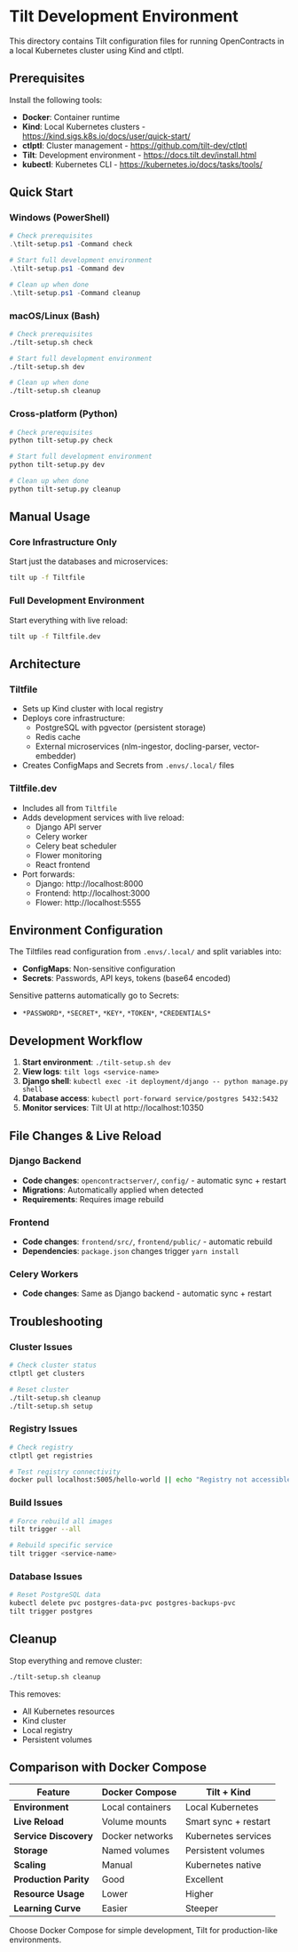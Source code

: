 # Tilt Development Environment

This directory contains Tilt configuration files for running OpenContracts in a local Kubernetes cluster using Kind and ctlptl.

## Prerequisites

Install the following tools:

- **Docker**: Container runtime
- **Kind**: Local Kubernetes clusters - https://kind.sigs.k8s.io/docs/user/quick-start/
- **ctlptl**: Cluster management - https://github.com/tilt-dev/ctlptl
- **Tilt**: Development environment - https://docs.tilt.dev/install.html
- **kubectl**: Kubernetes CLI - https://kubernetes.io/docs/tasks/tools/

## Quick Start

### Windows (PowerShell)
```powershell
# Check prerequisites
.\tilt-setup.ps1 -Command check

# Start full development environment
.\tilt-setup.ps1 -Command dev

# Clean up when done
.\tilt-setup.ps1 -Command cleanup
```

### macOS/Linux (Bash)
```bash
# Check prerequisites
./tilt-setup.sh check

# Start full development environment
./tilt-setup.sh dev

# Clean up when done
./tilt-setup.sh cleanup
```

### Cross-platform (Python)
```bash
# Check prerequisites
python tilt-setup.py check

# Start full development environment
python tilt-setup.py dev

# Clean up when done
python tilt-setup.py cleanup
```

## Manual Usage

### Core Infrastructure Only
Start just the databases and microservices:
```bash
tilt up -f Tiltfile
```

### Full Development Environment
Start everything with live reload:
```bash
tilt up -f Tiltfile.dev
```

## Architecture

### Tiltfile
- Sets up Kind cluster with local registry
- Deploys core infrastructure:
  - PostgreSQL with pgvector (persistent storage)
  - Redis cache
  - External microservices (nlm-ingestor, docling-parser, vector-embedder)
- Creates ConfigMaps and Secrets from `.envs/.local/` files

### Tiltfile.dev
- Includes all from `Tiltfile`
- Adds development services with live reload:
  - Django API server
  - Celery worker
  - Celery beat scheduler
  - Flower monitoring
  - React frontend
- Port forwards:
  - Django: http://localhost:8000
  - Frontend: http://localhost:3000
  - Flower: http://localhost:5555

## Environment Configuration

The Tiltfiles read configuration from `.envs/.local/` and split variables into:
- **ConfigMaps**: Non-sensitive configuration
- **Secrets**: Passwords, API keys, tokens (base64 encoded)

Sensitive patterns automatically go to Secrets:
- `*PASSWORD*`, `*SECRET*`, `*KEY*`, `*TOKEN*`, `*CREDENTIALS*`

## Development Workflow

1. **Start environment**: `./tilt-setup.sh dev`
2. **View logs**: `tilt logs <service-name>`
3. **Django shell**: `kubectl exec -it deployment/django -- python manage.py shell`
4. **Database access**: `kubectl port-forward service/postgres 5432:5432`
5. **Monitor services**: Tilt UI at http://localhost:10350

## File Changes & Live Reload

### Django Backend
- **Code changes**: `opencontractserver/`, `config/` - automatic sync + restart
- **Migrations**: Automatically applied when detected
- **Requirements**: Requires image rebuild

### Frontend
- **Code changes**: `frontend/src/`, `frontend/public/` - automatic rebuild
- **Dependencies**: `package.json` changes trigger `yarn install`

### Celery Workers
- **Code changes**: Same as Django backend - automatic sync + restart

## Troubleshooting

### Cluster Issues
```bash
# Check cluster status
ctlptl get clusters

# Reset cluster
./tilt-setup.sh cleanup
./tilt-setup.sh setup
```

### Registry Issues
```bash
# Check registry
ctlptl get registries

# Test registry connectivity
docker pull localhost:5005/hello-world || echo "Registry not accessible"
```

### Build Issues
```bash
# Force rebuild all images
tilt trigger --all

# Rebuild specific service
tilt trigger <service-name>
```

### Database Issues
```bash
# Reset PostgreSQL data
kubectl delete pvc postgres-data-pvc postgres-backups-pvc
tilt trigger postgres
```

## Cleanup

Stop everything and remove cluster:
```bash
./tilt-setup.sh cleanup
```

This removes:
- All Kubernetes resources
- Kind cluster
- Local registry
- Persistent volumes

## Comparison with Docker Compose

| Feature | Docker Compose | Tilt + Kind |
|---------|---------------|-------------|
| **Environment** | Local containers | Local Kubernetes |
| **Live Reload** | Volume mounts | Smart sync + restart |
| **Service Discovery** | Docker networks | Kubernetes services |
| **Storage** | Named volumes | Persistent volumes |
| **Scaling** | Manual | Kubernetes native |
| **Production Parity** | Good | Excellent |
| **Resource Usage** | Lower | Higher |
| **Learning Curve** | Easier | Steeper |

Choose Docker Compose for simple development, Tilt for production-like environments.
